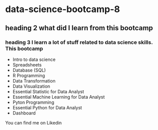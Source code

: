# data-science-bootcamp-8
## heading 2 what did I learn from this bootcamp
### heading 3 I learn a lot of stuff related to data science skills. This bootcamp

- Intro to data science
- Spreadsheets
- Database (SQL)
- R Programming
- Data Transformation
- Data Visualization
- Essential Statistic for Data Analyst
- Essential Machine Learning for Data Analyst
- Pyton Programming
- Essential Python for Data Analyst
- Dashboard

You can find me on Likedin 
  
